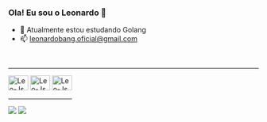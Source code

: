 ### Ola! Eu sou o Leonardo 👋

- 🌱 Atualmente estou estudando Golang <link rel="stylesheet" type='text/css' href="https://cdn.jsdelivr.net/gh/devicons/devicon@latest/devicon.min.css" />
- 📫 leonardobang.oficial@gmail.com
<br>
<hr>
<div style="display: inline-block">
  <img aling='center' alt='Leo-Js' height=30 width=40 src="https://cdn.jsdelivr.net/gh/devicons/devicon/icons/python/python-original.svg" />
  <img aling='center' alt='Leo-Js' height=30 width=40 src="https://cdn.jsdelivr.net/gh/devicons/devicon/icons/html5/html5-original.svg" />
  <img aling='center' alt='Leo-Js' height=30 width=40 src="https://cdn.jsdelivr.net/gh/devicons/devicon/icons/css3/css3-original.svg" />
<div/>
<hr>
<div>
  <a href= 'leonardobang.oficial@gmail.com' target ='_blank'><img src='https://img.shields.io/badge/Gmail-D14836?style=for-the-badge&logo=gmail&logoColor=white'><a/>
  <a href = 'https://www.linkedin.com/in/leonardo-carvalho-bang/' target ='_blank'><img src='https://img.shields.io/badge/LinkedIn-0077B5?style=for-the-badge&logo=linkedin&logoColor=white'><a/>
<div/>

